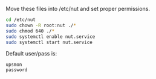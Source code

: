 Move these files into /etc/nut and set proper permissions.

```sh
cd /etc/nut
sudo chown -R root:nut ./*
sudo chmod 640 ./*
sudo systemctl enable nut.service
sudo systemctl start nut.service
```

Default user/pass is:
```
upsmon
password
```
